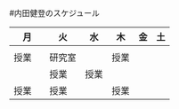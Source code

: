 #内田健登のスケジュール


|       月      |       火      |       水      |       木      |       金      |       土      |
| ------------- | ------------- | ------------- | ------------- | ------------- | ------------- |
|  |  |  |  |  |  |
| 授業　| 研究室 |  | 授業 |  |  |
| 　| 授業 | 授業 |  | | |
| 授業 | 授業 |  | 授業 |  |  |
